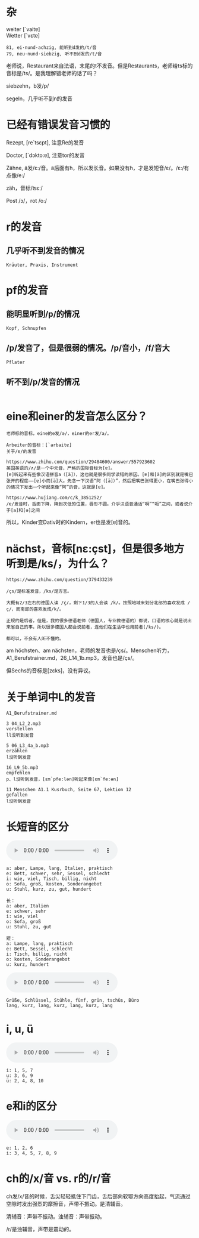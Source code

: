 # 杂
<div class="Aussprache">
<div audio="语音辨析/weiter.mp3">weiter [`vaitɐ]</div>
<div audio="语音辨析/Wetter.mp3">Wetter [`vεtɐ]</div>
</div>

`````
81, ei·nund·achzig, 能听到d发的/t/音
79, neu·nund·siebzig, 听不到d发的/t/音
`````

老师说，Restaurant来自法语，末尾的t不发音。但是Restaurants，老师给ts标的音标是/ts/。是我理解错老师的话了吗？

siebzehn，b发/p/

segeln，几乎听不到n的发音

# 已经有错误发音习惯的
Rezept, [re`tsεpt], 注意Re的发音

Doctor, [`dɔkto:ɐ], 注意tor的发音

Zähne, ä发/ε:/音。ä后面有h，所以发长音。如果没有h，才是发短音/ε/。/ε:/有点像/e:/

zäh，音标/ʦɛː/

Post /ɔ/，rot /o:/

# r的发音
## 几乎听不到发音的情况
`````
Kräuter, Praxis, Instrument
`````

# pf的发音
## 能明显听到/p/的情况
`````
Kopf, Schnupfen
`````

## /p/发音了，但是很弱的情况。/p/音小，/f/音大
`````
Pflater
`````

## 听不到/p/发音的情况
`````

`````

# eine和einer的发音怎么区分？
`````
老师标的音标，eine的e发/ə/，einer的er发/a/。

Arbeiter的音标：[`arbaitɐ]
关于/ɐ/的发音

https://www.zhihu.com/question/29484600/answer/557923602
英国英语的/ʌ/是一个中元音，严格的国际音标为[ɐ]。
[ɐ]听起来有些像汉语拼音a（[ä]），这也就是很多同学读错的原因。[ɐ]和[ä]的区别就是嘴巴张开的程度——[ɐ]小而[ä]大。先念一下汉语“阿（[ä]）”，然后把嘴巴张得更小，在嘴巴张得小的情况下发出一个听起来像“阿”的音，这就是[ɐ]。

https://www.hujiang.com/c/k_3851252/
/ɐ/发音时，舌面下降，降到次低的位置，唇形不圆。介乎汉语普通话“啊”“呃”之间，或者说介于[a]和[ə]之间
`````

所以，Kinder变Dativ时的Kindern，er也是发[ɐ]音的。

# nächst，音标[nε:çst]，但是很多地方听到是/ks/，为什么？
`````
https://www.zhihu.com/question/379433239

/çs/是标准发音，/ks/是方言。

大概有2/3左右的德国人读 /ç/，剩下1/3的人会读 /k/。按照地域来划分北部的喜欢发成 /ç/，而南部的喜欢发成/k/。

正规的是后者，但是，我的很多德语老师（德国人，专业教德语的）都说，口语的核心就是说出来省自己的事。所以很多德国人都会说前者，连他们在生活中也用前者(/ks/)。

都可以，不会有人听不懂的。
`````

am höchsten、am nächsten，老师的发音也是/çs/。Menschen听力，A1_Berufstrainer.md，26_L14_1b.mp3，发音也是/çs/。

但Sechs的音标是[zεks]，没有异议。

# 关于单词中L的发音
`````
A1_Berufstrainer.md

3 04_L2_2.mp3
vorstellen
ll没听到发音

5 06_L3_4a_b.mp3
erzählen
l没听到发音

16_L9_5b.mp3
empfehlen
p、l没听到发音，[εm`pfe:lən]听起来像[εm`fe:ən]

11 Menschen A1.1 Kusrbuch, Seite 67, Lektion 12
gefallen
l没听到发音
`````

# 长短音的区分
<audio controls loop src="语音辨析/01 Lektion 4, Aussprache, 1.mp3"></audio>

`````
a: aber, Lampe, lang, Italien, praktisch
e: Bett, schwer, sehr, Sessel, schlecht
i: wie, viel, Tisch, billig, nicht
o: Sofa, groß, kosten, Sonderangebot
u: Stuhl, kurz, zu, gut, hundert
`````

`````
长：
a: aber, Italien
e: schwer, sehr
i: wie, viel
o: Sofa, groß
u: Stuhl, zu, gut

短：
a: Lampe, lang, praktisch
e: Bett, Sessel, schlecht
i: Tisch, billig, nicht
o: kosten, Sonderangebot
u: kurz, hundert
`````

<audio controls loop src="语音辨析/01 Lektion 6, Aussprache, 2.mp3"></audio>

`````
Grüße, Schlüssel, Stühle, fünf, grün, tschüs, Büro
lang, kurz, lang, kurz, lang, kurz, lang
`````

# i, u, ü
<audio controls loop src="语音辨析/01 Lektion 6, Aussprache, 1.mp3"></audio>

`````
i: 1, 5, 7
u: 3, 6, 9
ü: 2, 4, 8, 10
`````

# e和i的区分
<audio controls loop src="语音辨析/Lektion 15, Aussprache, 1.mp3"></audio>

`````
e: 1, 2, 6
i: 3, 4, 5, 7, 8, 9
`````

# ch的/x/音 vs. r的/r/音
ch发/x/音的时候，舌尖轻轻抵住下门齿，舌后部向软鄂方向高度抬起，气流通过空隙时发出强烈的摩擦音，声带不振动。是清辅音。

清辅音：声带不振动。浊辅音：声带振动。

/r/是浊辅音，声带是震动的。